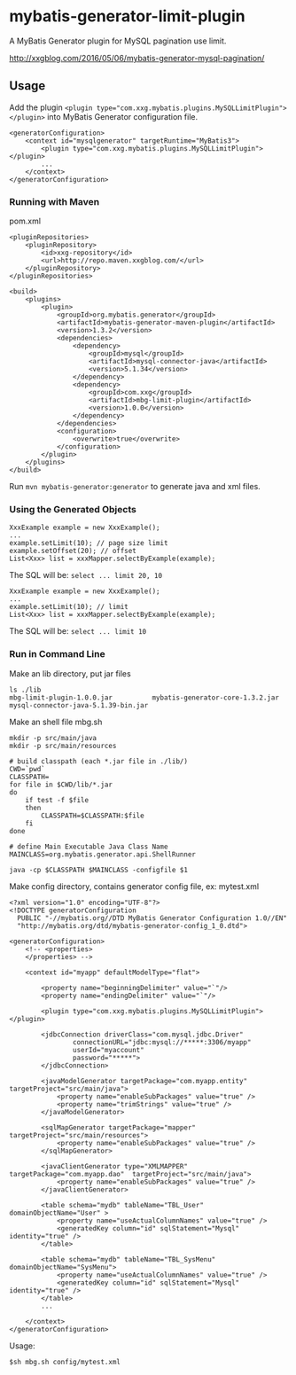# mybatis-generator-limit-plugin
A MyBatis Generator plugin for MySQL pagination use limit.

http://xxgblog.com/2016/05/06/mybatis-generator-mysql-pagination/
## Usage

Add the plugin `<plugin type="com.xxg.mybatis.plugins.MySQLLimitPlugin"></plugin>` into MyBatis Generator configuration file.

```
<generatorConfiguration>
    <context id="mysqlgenerator" targetRuntime="MyBatis3">
        <plugin type="com.xxg.mybatis.plugins.MySQLLimitPlugin"></plugin>
        ...
    </context>
</generatorConfiguration>
```

### Running with Maven

pom.xml

```
<pluginRepositories>
    <pluginRepository>
        <id>xxg-repository</id>
        <url>http://repo.maven.xxgblog.com/</url>
    </pluginRepository>
</pluginRepositories>
```

```
<build>
	<plugins>
		<plugin>
			<groupId>org.mybatis.generator</groupId>
			<artifactId>mybatis-generator-maven-plugin</artifactId>
			<version>1.3.2</version>
			<dependencies>
				<dependency>
					<groupId>mysql</groupId>
					<artifactId>mysql-connector-java</artifactId>
					<version>5.1.34</version>
				</dependency>
				<dependency>
					<groupId>com.xxg</groupId>
					<artifactId>mbg-limit-plugin</artifactId>
					<version>1.0.0</version>
				</dependency>
			</dependencies>
			<configuration>
				<overwrite>true</overwrite>
			</configuration>
		</plugin>
	</plugins>
</build>
```

Run `mvn mybatis-generator:generator` to generate java and xml files.

### Using the Generated Objects

```
XxxExample example = new XxxExample();
...
example.setLimit(10); // page size limit
example.setOffset(20); // offset
List<Xxx> list = xxxMapper.selectByExample(example);
```
The SQL will be:
`select ... limit 20, 10`

```
XxxExample example = new XxxExample();
...
example.setLimit(10); // limit
List<Xxx> list = xxxMapper.selectByExample(example);
```
The SQL will be:
`select ... limit 10`


### Run in Command Line
Make an lib directory, put jar files

```
ls ./lib
mbg-limit-plugin-1.0.0.jar			mybatis-generator-core-1.3.2.jar	mysql-connector-java-5.1.39-bin.jar
```

Make an shell file mbg.sh
```
mkdir -p src/main/java
mkdir -p src/main/resources

# build classpath (each *.jar file in ./lib/)
CWD=`pwd`
CLASSPATH=
for file in $CWD/lib/*.jar
do
	if test -f $file
	then
		CLASSPATH=$CLASSPATH:$file
	fi
done

# define Main Executable Java Class Name
MAINCLASS=org.mybatis.generator.api.ShellRunner

java -cp $CLASSPATH $MAINCLASS -configfile $1
```

Make config directory, contains generator config file, ex: mytest.xml
```
<?xml version="1.0" encoding="UTF-8"?>
<!DOCTYPE generatorConfiguration
  PUBLIC "-//mybatis.org//DTD MyBatis Generator Configuration 1.0//EN"
  "http://mybatis.org/dtd/mybatis-generator-config_1_0.dtd">

<generatorConfiguration>
    <!-- <properties>
    </properties> -->

    <context id="myapp" defaultModelType="flat">

        <property name="beginningDelimiter" value="`"/>
        <property name="endingDelimiter" value="`"/>

        <plugin type="com.xxg.mybatis.plugins.MySQLLimitPlugin"></plugin>

        <jdbcConnection driverClass="com.mysql.jdbc.Driver"
                connectionURL="jdbc:mysql://*****:3306/myapp"
                userId="myaccount"
                password="*****">
        </jdbcConnection>

        <javaModelGenerator targetPackage="com.myapp.entity" targetProject="src/main/java">
            <property name="enableSubPackages" value="true" />
            <property name="trimStrings" value="true" />
        </javaModelGenerator>

        <sqlMapGenerator targetPackage="mapper"  targetProject="src/main/resources">
            <property name="enableSubPackages" value="true" />
        </sqlMapGenerator>

        <javaClientGenerator type="XMLMAPPER" targetPackage="com.myapp.dao"  targetProject="src/main/java">
            <property name="enableSubPackages" value="true" />
        </javaClientGenerator>

        <table schema="mydb" tableName="TBL_User" domainObjectName="User" >
            <property name="useActualColumnNames" value="true" />
            <generatedKey column="id" sqlStatement="Mysql" identity="true" />
        </table>

        <table schema="mydb" tableName="TBL_SysMenu" domainObjectName="SysMenu">
            <property name="useActualColumnNames" value="true" />
            <generatedKey column="id" sqlStatement="Mysql" identity="true" />
        </table>
        ...

    </context>
</generatorConfiguration>
```

Usage: 
```
$sh mbg.sh config/mytest.xml
```
